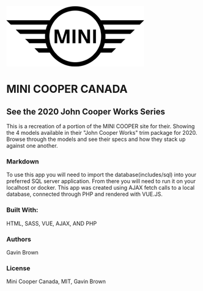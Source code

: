 <img src="images/logo.png" alt="MINI Logo">

# MINI COOPER CANADA 

## See the 2020 John Cooper Works Series
This is a recreation of a portion of the MINI COOPER site for their. Showing the 4 models available in their "John Cooper Works" trim package for 2020. Browse through the models and see their specs and how they stack up against one another.

### Markdown
To use this app you will need to import the database(includes/sql) into your preferred SQL server application. From there you will need to run it on your localhost or docker.
This app was created using AJAX fetch calls to a local database, connected through PHP and rendered with VUE.JS.

### Built With:
HTML, SASS, VUE, AJAX, AND PHP

### Authors
Gavin Brown

### License
Mini Cooper Canada, MIT, Gavin Brown

